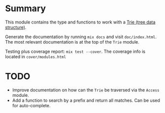 # Summary

This module contains the type and functions to work with a [Trie (tree data structure)](https://en.wikipedia.org/wiki/Trie).

Generate the documentation by running `mix docs` and visit `doc/index.html`. The most relevant documentation is at the top of the `Trie` module.

Testing plus coverage report: `mix test --cover`. The coverage info is located in `cover/modules.html`

# TODO

- Improve documentation on how can the `Trie` be traversed via the `Access` module.
- Add a function to search by a prefix and return all matches. Can be used for auto-complete.
